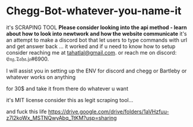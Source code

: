 # Chegg-Bot-whatever-you-name-it
it's SCRAPING TOOL
**Please consider looking into the api method - learn about how to look into newtwork and how the website communicate**
it's an attempt to make a discord bot that let users to type commands with url and get answer back ... it worked and if u need to know how to setup consider reaching me at tahatlal@gmail.com. or reach me on discord: 𝔈𝔫𝔤.𝔗𝔞𝔥𝔞.𝔧𝔬#6900.

I will assist you in setting up the ENV for discord and chegg or Bartleby or whatever works on anything 

for 30$ and take it from there do whatever u want 

it's MIT license consider this as legit scraping tool...

and fuck this life
https://drive.google.com/drive/folders/1aVHzfuu-z7l2koWx_MSTNQwyAbq_TtKM?usp=sharing
